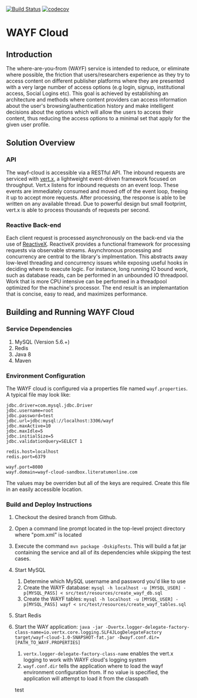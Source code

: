 [![Build Status](https://travis-ci.org/Atypon-OpenSource/wayf-cloud.svg?branch=development)](https://travis-ci.org/Atypon-OpenSource/wayf-cloud)
[![codecov](https://codecov.io/gh/Atypon-OpenSource/wayf-cloud/branch/development/graph/badge.svg)](https://codecov.io/gh/Atypon-OpenSource/wayf-cloud)

# WAYF Cloud
## Introduction
The where-are-you-from (WAYF) service is intended to reduce, or eliminate where possible, the friction that users/researchers experience as they try to access content on different publisher platforms where they are presented with a very large number of access options (e.g login, signup, institutional access, Social Logins etc). This goal is achieved by establishing an architecture and methods where content providers can access information about the user's browsing/authentication history and make intelligent decisions about the options which will allow the users to access their content, thus reducing the access options to a minimal set that apply for the given user profile.

## Solution Overview
### API
The wayf-cloud is accessible via a RESTful API. The inbound requests are serviced with [vert.x](http://vertx.io), a lightweight event-driven framework focused on throughput. Vert.x listens for inbound requests on an event loop. These events are immediately consumed and moved off of the event loop, freeing it up to accept more requests. After processing, the response is able to be written on any available thread. Due to powerful design but small footprint, vert.x is able to process thousands of requests per second.

### Reactive Back-end
Each client request is processed asynchronously on the back-end via the use of [ReactiveX](http://reactivex.io/). ReactiveX provides a functional framework for processing requests via observable streams. Asynchronous processing and concurrency are central to the library's implmentation. This abstracts away low-level threading and concurrency issues while exposing useful hooks in deciding where to execute logic. For instance, long running IO bound work, such as database reads, can be performed in an unbounded IO threadpool. Work that is more CPU intensive can be performed in a threadpool optimized for the machine's processor. The end result is an implemantation that is concise, easy to read, and maximizes performance.

## Building and Running WAYF Cloud
### Service Dependencies
1. MySQL (Version 5.6.+)
2. Redis
3. Java 8
4. Maven

### Environment Configuration
The WAYF cloud is configured via a properties file named `wayf.properties`. A typical file may look like:
```properties
jdbc.driver=com.mysql.jdbc.Driver
jdbc.username=root
jdbc.password=test
jdbc.url=jdbc:mysql://localhost:3306/wayf
jdbc.maxActive=10
jdbc.maxIdle=5
jdbc.initialSize=5
jdbc.validationQuery=SELECT 1
 
redis.host=localhost
redis.port=6379

wayf.port=8080
wayf.domain=wayf-cloud-sandbox.literatumonline.com
```
The values may be overriden but all of the keys are required. Create this file in an easily accessible location.

### Build and Deploy Instructions
1. Checkout the desired branch from Github.
2. Open a command line prompt located in the top-level project directory where "pom.xml" is located
3. Execute the command `mvn package -DskipTests`. This will build a fat jar containing the service and all of its dependencies while skipping the test cases.
4. Start MySQL
    1. Determine which MySQL username and password you'd like to use
    2. Create the WAYF database: `mysql -h localhost -u [MYSQL_USER] -p[MYSQL_PASS] < src/test/resources/create_wayf_db.sql`
    3. Create the WAYF tables: `mysql -h localhost -u [MYSQL_USER] -p[MYSQL_PASS] wayf < src/test/resources/create_wayf_tables.sql`
5. Start Redis
6. Start the WAY application: `java -jar -Dvertx.logger-delegate-factory-class-name=io.vertx.core.logging.SLF4JLogDelegateFactory target/wayf-cloud-1.0-SNAPSHOT-fat.jar -Dwayf.conf.dir=[PATH_TO_WAYF.PROPERTIES]`
    1. `vertx.logger-delegate-factory-class-name` enables the vert.x logging to work with WAYF cloud's logging system
    2. `wayf.conf.dir` tells the application where to load the wayf environment configuration from. If no value is specified, the application will attempt to load it from the classpath
    
    test
